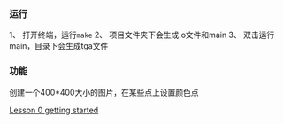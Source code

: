 ### 运行
1、 打开终端，运行```make```
2、 项目文件夹下会生成.o文件和main
3、 双击运行main，目录下会生成tga文件

### 功能
创建一个400*400大小的图片，在某些点上设置颜色点  

  [Lesson 0 getting started](https://github.com/ssloy/tinyrenderer/wiki)
